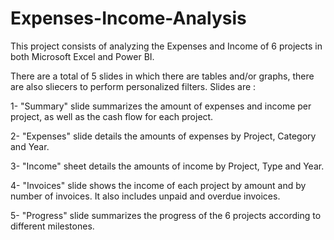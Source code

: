 # Expenses-Income-Analysis
This project consists of analyzing the Expenses and Income of 6 projects in both Microsoft Excel and Power BI.

There are a total of 5 slides in which there are tables and/or graphs, there are also sliecers to perform personalized filters. Slides are :

1- "Summary" slide summarizes the amount of expenses and income per project, as well as the cash flow for each project.

2- "Expenses" slide details the amounts of expenses by Project, Category and Year.

3- "Income" sheet details the amounts of income by Project, Type and Year.

4- "Invoices" slide shows the income of each project by amount and by number of invoices. It also includes unpaid and overdue invoices.

5- "Progress" slide summarizes the progress of the 6 projects according to different milestones.
